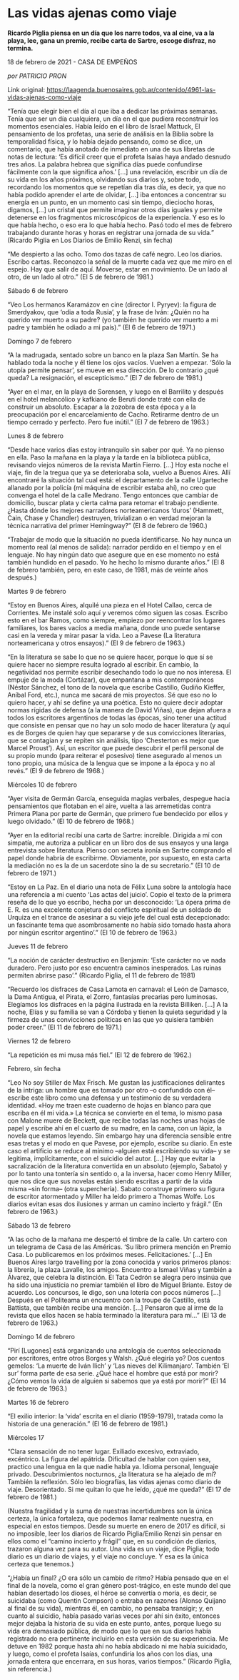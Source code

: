 # Las vidas ajenas como viaje

**Ricardo Piglia piensa en un día que los narre todos, va al cine, va a la playa, lee, gana un premio, recibe carta de Sartre, escoge disfraz, no termina.**

18 de febrero de 2021 - CASA DE EMPEÑOS

_por PATRICIO PRON_

Link original: https://laagenda.buenosaires.gob.ar/contenido/4961-las-vidas-ajenas-como-viaje



“Tenía que elegir bien el día al que iba a dedicar las próximas semanas. Tenía que ser un día cualquiera, un día en el que pudiera reconstruir los momentos esenciales. Había leído en el libro de Israel Mattuck, El pensamiento de los profetas, una serie de análisis en la Biblia sobre la temporalidad física, y lo había dejado pensando, como se dice, un comentario, que había anotado de inmediato en una de sus libretas de notas de lectura: ‘Es difícil creer que el profeta Isaías haya andado desnudo tres años. La palabra hebrea que significa días puede confundirse fácilmente con la que significa años.’ […] una revelación, escribir un día de su vida en los años próximos, olvidando sus diarios y, sobre todo, recordando los momentos que se repetían día tras día, es decir, ya que no había podido aprender el arte de olvidar, […] iba entonces a concentrar su energía en un punto, en un momento casi sin tiempo, dieciocho horas, digamos, […] un cristal que permite imaginar otros días iguales y permite detenerse en los fragmentos microscópicos de la experiencia. Y eso es lo que había hecho, o eso era lo que había hecho. Pasó todo el mes de febrero trabajando durante horas y horas en registrar una jornada de su vida.” (Ricardo Piglia en Los Diarios de Emilio Renzi, sin fecha)




“Me despierto a las ocho. Tomo dos tazas de café negro. Leo los diarios. Escribo cartas. Reconozco la señal de la muerte cada vez que me miro en el espejo. Hay que salir de aquí. Moverse, estar en movimiento. De un lado al otro, de un lado al otro.” (El 5 de febrero de 1981.)




Sábado 6 de febrero




“Veo Los hermanos Karamázov en cine (director I. Pyryev): la figura de Smerdyakov, que ‘odia a toda Rusia’, y la frase de Iván: ¿Quién no ha querido ver muerto a su padre? (yo también he querido ver muerto a mi padre y también he odiado a mi país).” (El 6 de febrero de 1971.)




Domingo 7 de febrero




“A la madrugada, sentado sobre un banco en la plaza San Martín. Se ha hablado toda la noche y él tiene los ojos vacíos. Vuelven a empezar. ‘Sólo la utopía permite pensar’, se mueve en esa dirección. De lo contrario ¿qué queda? La resignación, el escepticismo.” (El 7 de febrero de 1981.)




“Ayer en el mar, en la playa de Sorensen, y luego en el Barrilito y después en el hotel melancólico y kafkiano de Beruti donde traté con ella de construir un absoluto. Escapar a la zozobra de esta época y a la preocupación por el encarcelamiento de Cacho. Retirarme dentro de un tiempo cerrado y perfecto. Pero fue inútil.” (El 7 de febrero de 1963.)




Lunes 8 de febrero




“Desde hace varios días estoy intranquilo sin saber por qué. Ya no pienso en ella. Paso la mañana en la playa y la tarde en la biblioteca pública, revisando viejos números de la revista Martín Fierro. […] Hoy esta noche el viaje, fin de la tregua que ya se deterioraba sola, vuelvo a Buenos Aires. Allí encontraré la situación tal cual está: el departamento de la calle Ugarteche allanado por la policía (mi máquina de escribir estaba ahí), no creo que convenga el hotel de la calle Medrano. Tengo entonces que cambiar de domicilio, buscar plata y cierta calma para retomar el trabajo pendiente. ¿Hasta dónde los mejores narradores norteamericanos ‘duros’ (Hammett, Cain, Chase y Chandler) destruyen, trivializan o en verdad mejoran la técnica narrativa del primer Hemingway?” (El 8 de febrero de 1960.)




“Trabajar de modo que la situación no pueda identificarse. No hay nunca un momento real (al menos de salida): narrador perdido en el tiempo y en el lenguaje. No hay ningún dato que asegure que en ese momento no está también hundido en el pasado. Yo he hecho lo mismo durante años.” (El 8 de febrero también, pero, en este caso, de 1981, más de veinte años después.)




Martes 9 de febrero




“Estoy en Buenos Aires, alquilé una pieza en el Hotel Callao, cerca de Corrientes. Me instalé solo aquí y veremos cómo siguen las cosas. Escribo esto en el bar Ramos, como siempre, empiezo por reencontrar los lugares familiares, los bares vacíos a media mañana, donde uno puede sentarse casi en la vereda y mirar pasar la vida. Leo a Pavese (La literatura norteamericana y otros ensayos).” (El 9 de febrero de 1963.)




“En la literatura se sabe lo que no se quiere hacer, porque lo que sí se quiere hacer no siempre resulta logrado al escribir. En cambio, la negatividad nos permite escribir desechando todo lo que no nos interesa. El empuje de la moda (Cortázar), que empantana a mis contemporáneos (Néstor Sánchez, el tono de la novela que escribe Castillo, Gudiño Kieffer, Aníbal Ford, etc.), nunca me sacará de mis proyectos. Sé que eso no lo quiero hacer, y ahí se define ya una poética. Esto no quiere decir adoptar normas rígidas de defensa (a la manera de David Viñas), que dejan afuera a todos los escritores argentinos de todas las épocas, sino tener una actitud que consiste en pensar que no hay un solo modo de hacer literatura (y aquí es de Borges de quien hay que separarse y de sus convicciones literarias, que se contagian y se repiten sin análisis, tipo ‘Chesterton es mejor que Marcel Proust’). Así, un escritor que puede descubrir el perfil personal de su propio mundo (para reiterar el posesivo) tiene asegurado al menos un tono propio, una música de la lengua que se impone a la época y no al revés.” (El 9 de febrero de 1968.)




Miércoles 10 de febrero




“Ayer visita de Germán García, enseguida magias verbales, despegue hacia pensamientos que flotaban en el aire, vuelta a las arremetidas contra Primera Plana por parte de Germán, que primero fue bendecido por ellos y luego olvidado.” (El 10 de febrero de 1968.)




“Ayer en la editorial recibí una carta de Sartre: increíble. Dirigida a mí con simpatía, me autoriza a publicar en un libro dos de sus ensayos y una larga entrevista sobre literatura. Pienso con secreta ironía en Sartre comprando el papel donde habría de escribirme. Obviamente, por supuesto, en esta carta la mediación no es la de un sacerdote sino la de su secretario.” (El 10 de febrero de 1971.)




“Estoy en La Paz. En el diario una nota de Félix Luna sobre la antología hace una referencia a mi cuento ‘Las actas del juicio’. Copio el texto de la primera reseña de lo que yo escribo, hecha por un desconocido: ‘La ópera prima de E. R. es una excelente conjetura del conflicto espiritual de un soldado de Urquiza en el trance de asesinar a su viejo jefe del cual está decepcionado: un fascinante tema que asombrosamente no había sido tomado hasta ahora por ningún escritor argentino’.” (El 10 de febrero de 1963.)




Jueves 11 de febrero




“La noción de carácter destructivo en Benjamin: ‘Este carácter no ve nada duradero. Pero justo por eso encuentra caminos inesperados. Las ruinas permiten abrirse paso’.” (Ricardo Piglia, el 11 de febrero de 1981)




“Recuerdo los disfraces de Casa Lamota en carnaval: el León de Damasco, la Dama Antigua, el Pirata, el Zorro, fantasías precarias pero luminosas. Elegíamos los disfraces en la página ilustrada en la revista Billiken. […] A la noche, Elías y su familia se van a Córdoba y tienen la quieta seguridad y la firmeza de unas convicciones políticas en las que yo quisiera también poder creer.” (El 11 de febrero de 1971.)




Viernes 12 de febrero




“La repetición es mi musa más fiel.” (El 12 de febrero de 1962.)




Febrero, sin fecha




“Leo No soy Stiller de Max Frisch. Me gustan las justificaciones delirantes de la intriga: un hombre que es tomado por otro –o confundido con él– escribe este libro como una defensa y un testimonio de su verdadera identidad. «Hoy me traen este cuaderno de hojas en blanco para que escriba en él mi vida.» La técnica se convierte en el tema, lo mismo pasa con Malone muere de Beckett, que recibe todas las noches unas hojas de papel y escribe ahí en el cuarto de su madre, en la cama, con un lápiz, la novela que estamos leyendo. Sin embargo hay una diferencia sensible entre esas tretas y el modo en que Pavese, por ejemplo, escribe su diario. En este caso el artificio se reduce al mínimo –alguien está escribiendo su vida– y se legitima, implícitamente, con el suicidio del autor. […] Hay que evitar la sacralización de la literatura convertida en un absoluto (ejemplo, Sabato) y por lo tanto una tontería sin sentido o, a la inversa, hacer como Henry Miller, que nos dice que sus novelas están siendo escritas a partir de la vida misma –sin forma– (otra superchería). Sabato construye primero su figura de escritor atormentado y Miller ha leído primero a Thomas Wolfe. Los diarios evitan esas dos ilusiones y arman un camino incierto y frágil.” (En febrero de 1963.)




Sábado 13 de febrero




“A las ocho de la mañana me despertó el timbre de la calle. Un cartero con un telegrama de Casa de las Américas. ‘Su libro primera mención en Premio Casa. Lo publicaremos en los próximos meses. Felicitaciones.’ […] En Buenos Aires largo travelling por la zona conocida y varios primeros planos: la librería, la plaza Lavalle, los amigos. Encuentro a Ismael Viñas y también a Álvarez, que celebra la distinción. El Tata Cedrón se alegra pero insinúa que ha sido una injusticia no premiar también el libro de Miguel Briante. Estoy de acuerdo. Los concursos, le digo, son una lotería con pocos números […] Después en el Politeama un encuentro con la troupe de Castillo, está Battista, que también recibe una mención. […] Pensaron que al irme de la revista que ellos hacen se había terminado la literatura para mí…” (El 13 de febrero de 1963.)




Domingo 14 de febrero




“Pirí [Lugones] está organizando una antología de cuentos seleccionada por escritores, entre otros Borges y Walsh. ¿Qué elegiría yo? Dos cuentos gemelos: ‘La muerte de Iván Ilich’ y ‘Las nieves del Kilimanjaro’. También ‘El sur’ forma parte de esa serie. ¿Qué hace el hombre que está por morir? ¿Cómo vemos la vida de alguien si sabemos que ya está por morir?” (El 14 de febrero de 1963.)




Martes 16 de febrero




“El exilio interior: la ‘vida’ escrita en el diario (1959-1979), tratada como la historia de una generación.” (El 16 de febrero de 1981.)




Miércoles 17




“Clara sensación de no tener lugar. Exiliado excesivo, extraviado, excéntrico. La figura del apátrida. Dificultad de hablar con quien sea, practico una lengua en la que nadie habla ya. Idioma personal, lenguaje privado. Descubrimientos nocturnos, ¿la literatura se ha alejado de mí? También la reflexión. Sólo leo biografías, las vidas ajenas como diario de viaje. Desorientado. Si me quitan lo que he leído, ¿qué me queda?” (El 17 de febrero de 1981.)




(Nuestra fragilidad y la suma de nuestras incertidumbres son la única certeza, la única fortaleza, que podemos llamar realmente nuestra, en especial en estos tiempos. Desde su muerte en enero de 2017 es difícil, si no imposible, leer los diarios de Ricardo Piglia/Emilio Renzi sin pensar en ellos como el “camino incierto y frágil” que, en su condición de diarios, trazaron alguna vez para su autor. Una vida es un viaje, dice Piglia; todo diario es un diario de viajes, y el viaje no concluye. Y esa es la única certeza que tenemos.)




“¿Había un final? ¿O era sólo un cambio de ritmo? Había pensado que en el final de la novela, como el gran género post-trágico, en este mundo del que habían desertado los dioses, el héroe se convertía o moría, es decir, se suicidaba (como Quentin Compson) o entraba en razones (Alonso Quijano al final de su vida), mientras él, en cambio, no pensaba transigir; y, en cuanto al suicidio, había pasado varias veces por ahí sin éxito, entonces mejor dejaba la historia de su vida en este punto, antes, porque luego su vida era demasiado pública, de modo que lo que en sus diarios había registrado no era pertinente incluirlo en esta versión de su experiencia. Me detuve en 1982 porque hasta ahí no había abdicado ni me había suicidado, y luego, como el profeta Isaías, confundiría los años con los días, una jornada entera que encerrara, en sus horas, varios tiempos.” (Ricardo Piglia, sin referencia.)



